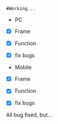 
	#Working...

- PC
- [x] Frame
- [x] Function
- [x] fix bugs


- Mobile
- [x] Frame
- [x] Function
- [x] fix bugs


All bug fixed, but...